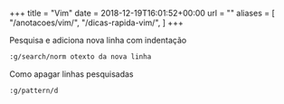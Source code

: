 +++
title = "Vim"
date = 2018-12-19T16:01:52+00:00
url = ""
aliases = [
    "/anotacoes/vim/",
    "/dicas-rapida-vim/",
]
+++


Pesquisa e adiciona nova linha com indentação
```bash
:g/search/norm otexto da nova linha
```


Como apagar linhas pesquisadas
```bash
:g/pattern/d
```
